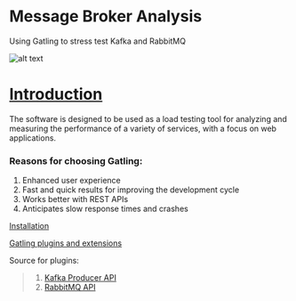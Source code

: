 # Message Broker Analysis

Using Gatling to stress test Kafka and RabbitMQ

![alt text](https://gatling.io/wp-content/uploads/2016/12/cropped-Gatling-logo-BAT-2.png)

# [Introduction](https://gatling.io/docs/current/quickstart/)
The software is designed to be used as a load testing tool for analyzing and measuring the performance of a variety of services, with a focus on web applications.

### Reasons for choosing Gatling:
1. Enhanced user experience
2. Fast and quick results for improving the development cycle
3. Works better with REST APIs
4. Anticipates slow response times and crashes

[Installation](https://gatling.io/docs/current/installation/#installation)

[Gatling plugins and extensions](https://gatling.io/docs/2.3/extensions/)

Source for plugins:
>1. [Kafka Producer API](https://github.com/mnogu/gatling-kafka)
>2. [RabbitMQ API](https://github.com/fhalim/gatling-rabbitmq)
